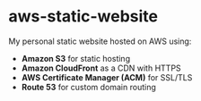 # aws-static-website
My personal static website hosted on AWS using:
- **Amazon S3** for static hosting
- **Amazon CloudFront** as a CDN with HTTPS
- **AWS Certificate Manager (ACM)** for SSL/TLS
- **Route 53** for custom domain routing

